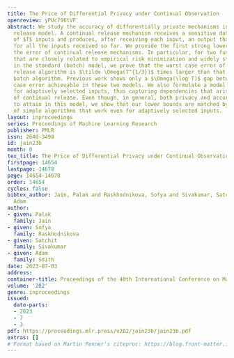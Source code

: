```yaml
---
title: The Price of Differential Privacy under Continual Observation
openreview: yPUc796tVF
abstract: We study the accuracy of differentially private mechanisms in the continual
  release model. A continual release mechanism receives a sensitive dataset as a stream
  of $T$ inputs and produces, after receiving each input, an output that is accurate
  for all the inputs received so far. We provide the first strong lower bounds on
  the error of continual release mechanisms. In particular, for two fundamental problems
  that are closely related to empirical risk minimization and widely studied and used
  in the standard (batch) model, we prove that the worst case error of every continual
  release algorithm is $\tilde \Omega(T^{1/3})$ times larger than that of the best
  batch algorithm. Previous work shows only a $\Omega(\log T)$ gap between the worst
  case error achievable in these two models. We also formulate a model that allows
  for adaptively selected inputs, thus capturing dependencies that arise in many applications
  of continual release. Even though, in general, both privacy and accuracy are harder
  to attain in this model, we show that our lower bounds are matched by the error
  of simple algorithms that work even for adaptively selected inputs.
layout: inproceedings
series: Proceedings of Machine Learning Research
publisher: PMLR
issn: 2640-3498
id: jain23b
month: 0
tex_title: The Price of Differential Privacy under Continual Observation
firstpage: 14654
lastpage: 14678
page: 14654-14678
order: 14654
cycles: false
bibtex_author: Jain, Palak and Raskhodnikova, Sofya and Sivakumar, Satchit and Smith,
  Adam
author:
- given: Palak
  family: Jain
- given: Sofya
  family: Raskhodnikova
- given: Satchit
  family: Sivakumar
- given: Adam
  family: Smith
date: 2023-07-03
address: 
container-title: Proceedings of the 40th International Conference on Machine Learning
volume: '202'
genre: inproceedings
issued:
  date-parts:
  - 2023
  - 7
  - 3
pdf: https://proceedings.mlr.press/v202/jain23b/jain23b.pdf
extras: []
# Format based on Martin Fenner's citeproc: https://blog.front-matter.io/posts/citeproc-yaml-for-bibliographies/
---
```

